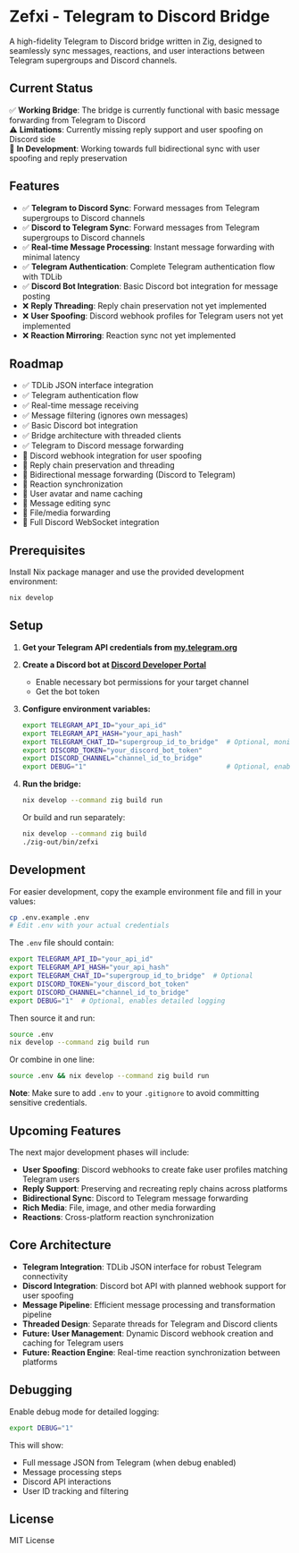 # Zefxi - Telegram to Discord Bridge

A high-fidelity Telegram to Discord bridge written in Zig, designed to seamlessly sync messages, reactions, and user interactions between Telegram supergroups and Discord channels.

## Current Status

✅ **Working Bridge**: The bridge is currently functional with basic message forwarding from Telegram to Discord  
⚠️ **Limitations**: Currently missing reply support and user spoofing on Discord side  
🔧 **In Development**: Working towards full bidirectional sync with user spoofing and reply preservation  

## Features

- ✅ **Telegram to Discord Sync**: Forward messages from Telegram supergroups to Discord channels
- ✅ **Discord to Telegram Sync**: Forward messages from Telegram supergroups to Discord channels
- ✅ **Real-time Message Processing**: Instant message forwarding with minimal latency
- ✅ **Telegram Authentication**: Complete Telegram authentication flow with TDLib
- ✅ **Discord Bot Integration**: Basic Discord bot integration for message posting
- ❌ **Reply Threading**: Reply chain preservation not yet implemented
- ❌ **User Spoofing**: Discord webhook profiles for Telegram users not yet implemented
- ❌ **Reaction Mirroring**: Reaction sync not yet implemented

## Roadmap

- ✅ TDLib JSON interface integration
- ✅ Telegram authentication flow
- ✅ Real-time message receiving
- ✅ Message filtering (ignores own messages)
- ✅ Basic Discord bot integration
- ✅ Bridge architecture with threaded clients
- ✅ Telegram to Discord message forwarding
- 🚧 Discord webhook integration for user spoofing
- 🚧 Reply chain preservation and threading
- 🚧 Bidirectional message forwarding (Discord to Telegram)
- 🚧 Reaction synchronization
- 🚧 User avatar and name caching
- 🚧 Message editing sync
- 🚧 File/media forwarding
- 🚧 Full Discord WebSocket integration

## Prerequisites

Install Nix package manager and use the provided development environment:

```bash
nix develop
```

## Setup

1. **Get your Telegram API credentials from [my.telegram.org](https://my.telegram.org/apps)**

2. **Create a Discord bot at [Discord Developer Portal](https://discord.com/developers/applications)**
   - Enable necessary bot permissions for your target channel
   - Get the bot token

3. **Configure environment variables:**
   ```bash
   export TELEGRAM_API_ID="your_api_id"
   export TELEGRAM_API_HASH="your_api_hash"
   export TELEGRAM_CHAT_ID="supergroup_id_to_bridge"  # Optional, monitors all chats if not set
   export DISCORD_TOKEN="your_discord_bot_token"
   export DISCORD_CHANNEL="channel_id_to_bridge"
   export DEBUG="1"                                   # Optional, enables debug logging
   ```

4. **Run the bridge:**
   ```bash
   nix develop --command zig build run
   ```
   
   Or build and run separately:
   ```bash
   nix develop --command zig build
   ./zig-out/bin/zefxi
   ```

## Development

For easier development, copy the example environment file and fill in your values:

```bash
cp .env.example .env
# Edit .env with your actual credentials
```

The `.env` file should contain:
```bash
export TELEGRAM_API_ID="your_api_id"
export TELEGRAM_API_HASH="your_api_hash"
export TELEGRAM_CHAT_ID="supergroup_id_to_bridge"  # Optional
export DISCORD_TOKEN="your_discord_bot_token"
export DISCORD_CHANNEL="channel_id_to_bridge"
export DEBUG="1"  # Optional, enables detailed logging
```

Then source it and run:
```bash
source .env
nix develop --command zig build run
```

Or combine in one line:
```bash
source .env && nix develop --command zig build run
```

**Note**: Make sure to add `.env` to your `.gitignore` to avoid committing sensitive credentials.

## Upcoming Features

The next major development phases will include:

- **User Spoofing**: Discord webhooks to create fake user profiles matching Telegram users
- **Reply Support**: Preserving and recreating reply chains across platforms  
- **Bidirectional Sync**: Discord to Telegram message forwarding
- **Rich Media**: File, image, and other media forwarding
- **Reactions**: Cross-platform reaction synchronization

## Core Architecture

- **Telegram Integration**: TDLib JSON interface for robust Telegram connectivity
- **Discord Integration**: Discord bot API with planned webhook support for user spoofing
- **Message Pipeline**: Efficient message processing and transformation pipeline
- **Threaded Design**: Separate threads for Telegram and Discord clients
- **Future: User Management**: Dynamic Discord webhook creation and caching for Telegram users
- **Future: Reaction Engine**: Real-time reaction synchronization between platforms

## Debugging

Enable debug mode for detailed logging:
```bash
export DEBUG="1"
```

This will show:
- Full message JSON from Telegram (when debug enabled)
- Message processing steps
- Discord API interactions
- User ID tracking and filtering

## License

MIT License
